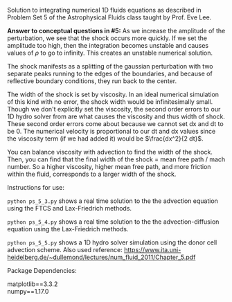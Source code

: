 Solution to integrating numerical 1D fluids equations as described in Problem Set 5 of the Astrophysical Fluids class taught by Prof. Eve Lee.

**Answer to conceptual questions in #5:**
As we increase the amplitude of the perturbation, we see that the shock occurs more quickly. If we set the amplitude too high, then the integration becomes unstable and causes values of $\rho$ to go to infinity. This creates an unstable numerical solution.

The shock manifests as a splitting of the gaussian perturbation with two separate peaks running to the edges of the boundaries, and because of reflective boundary conditions, they run back to the center. 

The width of the shock is set by viscosity. In an ideal numerical simulation of this kind with no error, the shock width would be infinitesimally small. Though we don't explicitly set the viscosity, the second order errors to our 1D hydro solver from are what causes the viscosity and thus width of shock. These second order errors come about because we cannot set dx and dt to be 0. The numerical velocity is proportional to our dt and dx values since the viscosity term (if we had added it) would be $\frac{dx^2}{2 dt}$.

You can balance viscosity with advection to find the width of the shock. Then, you can find that the final width of the shock = mean free path / mach number. So a higher viscosity, higher mean free path, and more friction within the fluid, corresponds to a larger width of the shock.

Instructions for use: 

`python ps_5_3.py` shows a real time solution to the the advection equation using the FTCS and Lax-Friedrich methods.

`python ps_5_4.py` shows a real time solution to the the advection-diffusion equation using the Lax-Friedrich methods.

`python ps_5_5.py` shows a 1D hydro solver simulation using the donor cell advection scheme. Also used reference: https://www.ita.uni-heidelberg.de/~dullemond/lectures/num_fluid_2011/Chapter_5.pdf


Package Dependencies:

matplotlib==3.3.2  
numpy==1.17.0 

